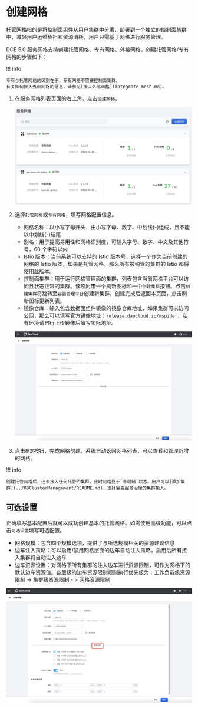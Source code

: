 # 创建网格

托管网格指的是将控制面组件从用户集群中分离，部署到一个独立的控制面集群中，减轻用户运维负担和资源消耗，用户只需基于网格进行服务管理。

DCE 5.0 服务网格支持创建托管网格、专有网格、外接网格。创建托管网格/专有网格的步骤如下：

!!! info

    专有与托管网格的区别在于，专有网格不需要控制面集群。
    有关如何接入外部网格的信息，请参见[接入外部网格](integrate-mesh.md)。

1. 在服务网格列表页面的右上角，点击`创建网格`。

    ![创建网格](../../images/servicemesh01.png)

2. 选择`托管网格`或`专有网格`，填写网格配置信息。
   
    - 网格名称：以小写字母开头，由小写字母、数字、中划线(-)组成，且不能以中划线(-)结尾
    - 别名：用于提高易用性和网格识别度，可输入字母、数字、中文及其他符号，60 个字符以内
    - Istio 版本：当前系统可以支持的 Istio 版本号，选择一个作为当前创建的网格的 Istio 版本，如果是托管网格，那么所有被纳管的集群的 Istio 都将使用此版本。
    - 控制面集群：用于运行网格管理面的集群，列表包含当前网格平台可以访问且状态正常的集群。该项附带一个刷新图标和一个`创建集群`按钮。点击`创建集群`将跳转至`容器管理平台`创建新集群，创建完成后返回本页面，点击刷新图标更新列表。
    - 镜像仓库：输入包含数据面组件镜像的镜像仓库地址，如果集群可以访问公网，那么可以填写官方镜像地址：`release.daocloud.io/mspider`，私有环境请自行上传镜像后填写实际地址。
  
    ![基本配置](../../images/create-mesh-config.png)

3. 点击`确定`按钮，完成网格创建。系统自动返回网格列表，可以查看和管理新增的网格。

!!! info

    创建托管网格后，还未接入任何托管的集群，此时网格处于`未就绪`状态。用户可以[添加集群](../08ClusterManagement/README.md)，选择需要服务治理的集群接入。

## 可选设置

正确填写基本配置后就可以成功创建基本的托管网格。如需使用高级功能，可以点击`可选设置`填写可选配置。

- 网格规模：包含四个规模选项，提供了与所选规模相关的资源建议信息
- 边车注入策略：可以启用/禁用网格层面的边车自动注入策略，启用后所有接入集群将自动注入边车
- 边车资源设置：对网格下所有集群的注入边车进行资源限制，可作为网格下的默认边车资源值。各层级的边车资源限制规则执行优先级为：工作负载级资源限制 -> 集群级资源限制 - > 网格资源限制

![可选设置](../../images/create-mesh-optional.png)
